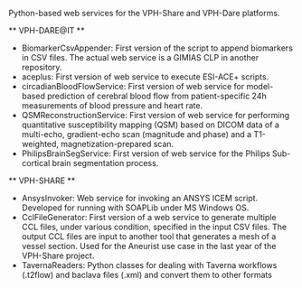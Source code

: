 Python-based web services for the VPH-Share and VPH-Dare platforms.


** VPH-DARE@IT **

- BiomarkerCsvAppender: First version of the script to append biomarkers in CSV files. The actual web service is a GIMIAS CLP in another repository.
- aceplus: First version of web service to execute ESI-ACE+ scripts.
- circadianBloodFlowService: First version of web service for model-based prediction of cerebral blood flow from patient-specific 24h measurements of blood pressure and heart rate.
- QSMReconstructionService: First version of web service for performing quantitative susceptibility mapping (QSM) based on DICOM data of a multi-echo, gradient-echo scan (magnitude and phase) and a T1-weighted, magnetization-prepared scan.
- PhilipsBrainSegService: First version of web service for the Philips Sub-cortical brain segmentation process.

** VPH-SHARE **

- AnsysInvoker: Web service for invoking an ANSYS ICEM script. Developed for running with SOAPLib under MS Windows OS.
- CclFileGenerator: First version of a web service to generate multiple CCL files, under various condition, specified in the input CSV files. The output CCL files are input to another tool that generates a mesh of a vessel section. Used for the Aneurist use case in the last year of the VPH-Share project.
- TavernaReaders: Python classes for dealing with Taverna workflows (.t2flow) and baclava files (.xml) and convert them to other formats